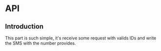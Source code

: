 # API

## Introduction

This part is such simple, it's receive some request with valids IDs and write the SMS with the number provides.